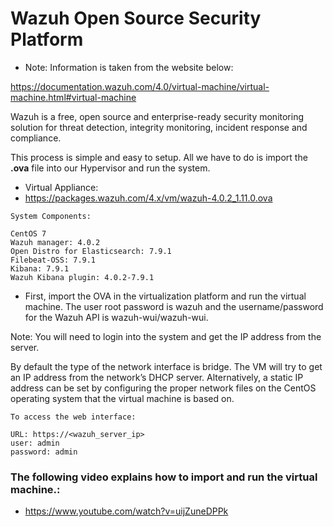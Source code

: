 # Wazuh Open Source Security Platform

- Note: Information is taken from the website below:

https://documentation.wazuh.com/4.0/virtual-machine/virtual-machine.html#virtual-machine

Wazuh is a free, open source and enterprise-ready security monitoring solution for threat detection, integrity monitoring, incident response and compliance.

This process is simple and easy to setup. All we have to do is import the **.ova** file into our Hypervisor and run the system.

- Virtual Appliance:
- https://packages.wazuh.com/4.x/vm/wazuh-4.0.2_1.11.0.ova

~~~
System Components:

CentOS 7
Wazuh manager: 4.0.2
Open Distro for Elasticsearch: 7.9.1
Filebeat-OSS: 7.9.1
Kibana: 7.9.1
Wazuh Kibana plugin: 4.0.2-7.9.1
~~~

- First, import the OVA in the virtualization platform and run the virtual machine. The user root password is wazuh and the username/password for the Wazuh API is wazuh-wui/wazuh-wui.

Note: You will need to login into the system and get the IP address from the server.

By default the type of the network interface is bridge. The VM will try to get an IP address from the network’s DHCP server. Alternatively, a static IP address can be set by configuring the proper network files on the CentOS operating system that the virtual machine is based on.
~~~
To access the web interface:

URL: https://<wazuh_server_ip>
user: admin
password: admin
~~~



### The following video explains how to import and run the virtual machine.:
- https://www.youtube.com/watch?v=uijZuneDPPk